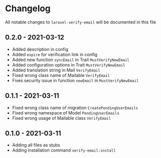 # Changelog

All notable changes to `laravel-verify-email` will be documented in this file

## 0.2.0 - 2021-03-12

- Added description in config
- Added `expire` for verification link in config
- Added new function `syncEmail` in Trait `MustVerifyNewEmail`
- Added configuration options in Trait `MustVerifyNewEmail`
- Added translation string in Mail `VerifyEmail`
- Fixed wrong class name of Mailable `VerifyEmail`
- Fixes security issue in function `newEmail` in `MustVerifyNewEmail`

## 0.1.1 - 2021-03-11

- Fixed wrong class name of migration `CreatePendingUserEmails`
- Fixed wrong namespace of Model `PendingUserEmails`
- Fixed wrong usage of Mailable class `VerifyEmail`

## 0.1.0 - 2021-03-11

- Adding all files as stubs
- Adding installation command `verify-email:install`
